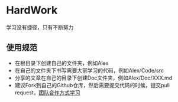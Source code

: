 # HardWork
学习没有捷径，只有不断努力

## 使用规范
* 在根目录下创建自己的文件夹，例如Alex
* 在自己的文件夹下书写需要大家学习的代码，例如Alex/Code/src
* 分享的文章在自己的目录下创建Doc文件夹，例如Alex/Doc/XXX.md
* 建议Fork到自己的Github仓库，然后需要提交代码的时候，提交pull request，[团队合作方式学习](https://www.jianshu.com/p/8c69d1021d98)


